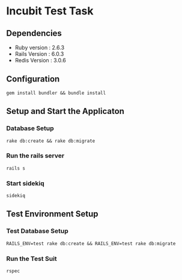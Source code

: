 # Incubit Test Task
## Dependencies
* Ruby version : 2.6.3
* Rails Version : 6.0.3
* Redis Version : 3.0.6
## Configuration
```gem install bundler && bundle install```
## Setup and Start the Applicaton
### Database Setup
```rake db:create && rake db:migrate```
### Run the rails server
```rails s```
### Start sidekiq
```sidekiq```
## Test Environment Setup
### Test Database Setup
```RAILS_ENV=test rake db:create && RAILS_ENV=test rake db:migrate```
### Run the Test Suit
```rspec```
